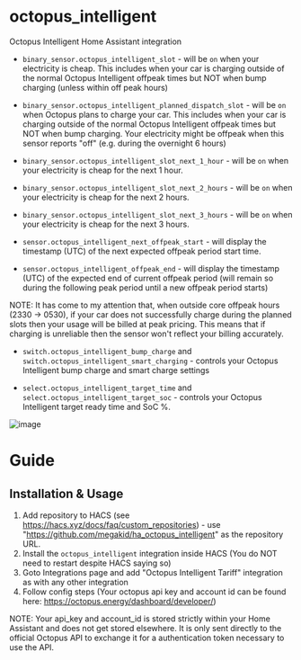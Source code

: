 # octopus_intelligent
Octopus Intelligent Home Assistant integration

* `binary_sensor.octopus_intelligent_slot` - will be `on` when your electricity is cheap. This includes when your car is charging outside of the normal Octopus Intelligent offpeak times but NOT when bump charging (unless within off peak hours)

* `binary_sensor.octopus_intelligent_planned_dispatch_slot` - will be `on` when Octopus plans to charge your car. This includes when your car is charging outside of the normal Octopus Intelligent offpeak times but NOT when bump charging.  Your electricity might be offpeak when this sensor reports "off" (e.g. during the overnight 6 hours)

* `binary_sensor.octopus_intelligent_slot_next_1_hour` - will be `on` when your electricity is cheap for the next 1 hour.
* `binary_sensor.octopus_intelligent_slot_next_2_hours` - will be `on` when your electricity is cheap for the next 2 hours.
* `binary_sensor.octopus_intelligent_slot_next_3_hours` - will be `on` when your electricity is cheap for the next 3 hours.

* `sensor.octopus_intelligent_next_offpeak_start` - will display the timestamp (UTC) of the next expected offpeak period start time.
* `sensor.octopus_intelligent_offpeak_end` - will display the timestamp (UTC) of the expected end of current offpeak period (will remain so during the following peak period until a new offpeak period starts)

NOTE: It has come to my attention that, when outside core offpeak hours (2330 -> 0530), if your car does not successfully charge during the planned slots then your usage will be billed at peak pricing.  This means that if charging is unreliable then the sensor won't reflect your billing accurately.

* `switch.octopus_intelligent_bump_charge` and `switch.octopus_intelligent_smart_charging` - controls your Octopus Intelligent bump charge and smart charge settings

* `select.octopus_intelligent_target_time` and `select.octopus_intelligent_target_soc` - controls your Octopus Intelligent target ready time and SoC %.

![image](https://user-images.githubusercontent.com/1478003/208247955-41b9bf37-4599-4d61-83b1-0cd97611a60e.png)

# Guide

## Installation & Usage

1. Add repository to HACS (see https://hacs.xyz/docs/faq/custom_repositories) - use "https://github.com/megakid/ha_octopus_intelligent" as the repository URL.
2. Install the `octopus_intelligent` integration inside HACS (You do NOT need to restart despite HACS saying so)
3. Goto Integrations page and add "Octopus Intelligent Tariff" integration as with any other integration
4. Follow config steps (Your octopus api key and account id can be found here: https://octopus.energy/dashboard/developer/)

NOTE: Your api_key and account_id is stored strictly within your Home Assistant and does not get stored elsewhere.  It is only sent directly to the official Octopus API to exchange it for a authentication token necessary to use the API.
